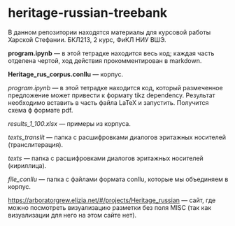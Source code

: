 # heritage-russian-treebank

В данном репозитории находятся материалы для курсовой работы Харской Стефании. БКЛ213, 2 курс, ФиКЛ НИУ ВШЭ.

**program.ipynb** — в этой тетрадке находится весь код; каждая часть отделена чертой, ход действия прокомментирован в markdown.

**Heritage_rus_corpus.conllu** — корпус.

*program.ipynb* — в этой тетрадке находится код, который размеченное предложение может привести к формату tikz dependency. Результат необходимо вставить в часть файла LaTeX и запустить. Получится схема ф формате pdf.

*results_1_100.xlsx* — примеры из корпуса.

*texts_translit* — папка с расшифровками диалогов эритажных носителей (транслитерация).

*texts* — папка с расшифровками диалогов эритажных носителей (кириллица).

*file_conllu* — папка с файлами формата conllu, которые мы объединяем в корпус.

https://arboratorgrew.elizia.net/#/projects/Heritage_russian — сайт, где можно посмотреть визуализацию разметки без поля MISC (так как визуализации для него на этом сайте нет).

